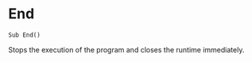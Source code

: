 <!--controlflow-->
End
===

```eppabasic
Sub End()
```

Stops the execution of the program and closes the runtime immediately.
